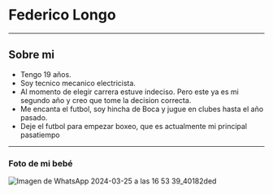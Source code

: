 # Federico Longo
___
## Sobre mi
- Tengo 19 años.
- Soy tecnico mecanico electricista.
- Al momento de elegir carrera estuve indeciso. Pero este ya es mi segundo año y creo que tome la decision correcta.
- Me encanta el futbol, soy hincha de Boca y jugue en clubes hasta el año pasado.
- Deje el futbol para empezar boxeo, que es actualmente mi principal pasatiempo
___
### Foto de mi bebé

![Imagen de WhatsApp 2024-03-25 a las 16 53 39_40182ded](https://github.com/pdepviernestm/2024-presentacion-FedericoLongo1/assets/164540684/1e2b57cf-9223-47dd-b7a7-ad1529c3504f)
